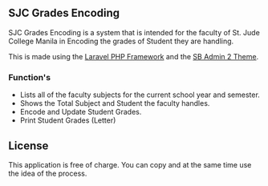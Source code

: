 ## SJC Grades Encoding

SJC Grades Encoding is a system that is intended for the faculty of St. Jude College Manila in Encoding the grades of Student they are handling.

This is made using the [Laravel PHP Framework](https://laravel.com) and the [SB Admin 2 Theme](https://startbootstrap.com/template-overviews/sb-admin-2/).

### Function's
* Lists all of the faculty subjects for the current school year and semester. 
* Shows the Total Subject and Student the faculty handles.
* Encode and Update Student Grades.
* Print Student Grades (Letter)


## License

This application is free of charge. You can copy and at the same time use the idea of the process.